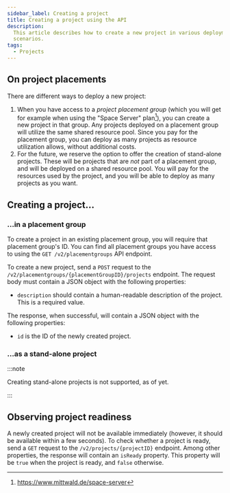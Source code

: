 ```yaml
---
sidebar_label: Creating a project
title: Creating a project using the API
description:
  This article describes how to create a new project in various deployment
  scenarios.
tags:
  - Projects
---
```


## On project placements

There are different ways to deploy a new project:

1. When you have access to a _project placement group_ (which you will get for
   example when using the "Space Server" plan[^1]), you can create a new project
   in that group. Any projects deployed on a placement group will utilize the
   same shared resource pool. Since you pay for the placement group, you can
   deploy as many projects as resource utilization allows, without additional
   costs.
2. For the future, we reserve the option to offer the creation of stand-alone
   projects. These will be projects that are _not_ part of a placement group,
   and will be deployed on a shared resource pool. You will pay for the
   resources used by the project, and you will be able to deploy as many
   projects as you want.

## Creating a project...

### ...in a placement group

To create a project in an existing placement group, you will require that
placement group's ID. You can find all placement groups you have access to using
the `GET /v2/placementgroups` API endpoint.

To create a new project, send a `POST` request to the
`/v2/placementgroups/{placementGroupID}/projects` endpoint. The request body
must contain a JSON object with the following properties:

- `description` should contain a human-readable description of the project. This
  is a required value.

The response, when successful, will contain a JSON object with the following
properties:

- `id` is the ID of the newly created project.

### ...as a stand-alone project

:::note

Creating stand-alone projects is not supported, as of yet.

:::

## Observing project readiness

A newly created project will not be available immediately (however, it should be
available within a few seconds). To check whether a project is ready, send a
`GET` request to the `/v2/projects/{projectID}` endpoint. Among other
properties, the response will contain an `isReady` property. This property will
be `true` when the project is ready, and `false` otherwise.

[^1]: https://www.mittwald.de/space-server
